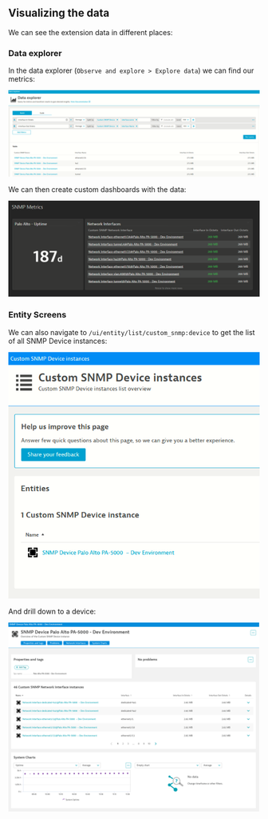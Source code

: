 ## Visualizing the data

We can see the extension data in different places:

### Data explorer

In the data explorer (`Observe and explore > Explore data`) we can find our metrics:

![snmp-data-explore](../../../assets/28-snmp-data-explore.png)

We can then create custom dashboards with the data:

![snmp-data-dashboard](../../../assets/30-snmp-data-dashboard.png)


### Entity Screens

We can also navigate to `/ui/entity/list/custom_snmp:device` to get the list of all SNMP Device instances:


![snmp-data-entities](../../../assets/29-snmp-data-entities.png)


And drill down to a device:

![snmp-data-device](../../../assets/19-device-screen.png)
